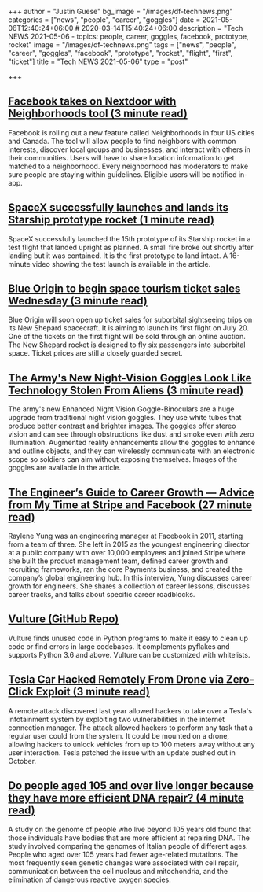 +++
author = "Justin Guese"
bg_image = "/images/df-technews.png"
categories = ["news", "people", "career", "goggles"]
date = 2021-05-06T12:40:24+06:00 # 2020-03-14T15:40:24+06:00
description = "Tech NEWS 2021-05-06 - topics: people, career, goggles, facebook, prototype, rocket"
image = "/images/df-technews.png"
tags = ["news", "people", "career", "goggles", "facebook", "prototype", "rocket", "flight", "first", "ticket"]
title = "Tech NEWS 2021-05-06"
type = "post"

+++

## [Facebook takes on Nextdoor with Neighborhoods tool (3 minute read)](https://www.cnet.com/news/facebook-takes-on-nextdoor-with-neighborhoods-tool/)

Facebook is rolling out a new feature called Neighborhoods in four US cities and Canada. The tool will allow people to find neighbors with common interests, discover local groups and businesses, and interact with others in their communities. Users will have to share location information to get matched to a neighborhood. Every neighborhood has moderators to make sure people are staying within guidelines. Eligible users will be notified in-app.

## [SpaceX successfully launches and lands its Starship prototype rocket (1 minute read)](https://techcrunch.com/2021/05/05/spacex-successfully-launches-and-lands-its-starship-prototype-rocket/)

SpaceX successfully launched the 15th prototype of its Starship rocket in a test flight that landed upright as planned. A small fire broke out shortly after landing but it was contained. It is the first prototype to land intact. A 16-minute video showing the test launch is available in the article.

## [Blue Origin to begin space tourism ticket sales Wednesday (3 minute read)](https://www.reuters.com/lifestyle/science/blue-origin-begin-space-tourism-ticket-sales-wednesday-2021-05-05/)

Blue Origin will soon open up ticket sales for suborbital sightseeing trips on its New Shepard spacecraft. It is aiming to launch its first flight on July 20. One of the tickets on the first flight will be sold through an online auction. The New Shepard rocket is designed to fly six passengers into suborbital space. Ticket prices are still a closely guarded secret.

## [The Army's New Night-Vision Goggles Look Like Technology Stolen From Aliens (3 minute read)](https://gizmodo.com/the-armys-new-night-vision-goggles-look-like-technology-1846799718)

The army's new Enhanced Night Vision Goggle-Binoculars are a huge upgrade from traditional night vision goggles. They use white tubes that produce better contrast and brighter images. The goggles offer stereo vision and can see through obstructions like dust and smoke even with zero illumination. Augmented reality enhancements allow the goggles to enhance and outline objects, and they can wirelessly communicate with an electronic scope so soldiers can aim without exposing themselves. Images of the goggles are available in the article.

## [The Engineer’s Guide to Career Growth — Advice from My Time at Stripe and Facebook (27 minute read)](https://review.firstround.com/the-engineers-guide-to-career-growth-advice-from-my-time-at-stripe-and-facebook)

Raylene Yung was an engineering manager at Facebook in 2011, starting from a team of three. She left in 2015 as the youngest engineering director at a public company with over 10,000 employees and joined Stripe where she built the product management team, defined career growth and recruiting frameworks, ran the core Payments business, and created the company’s global engineering hub. In this interview, Yung discusses career growth for engineers. She shares a collection of career lessons, discusses career tracks, and talks about specific career roadblocks.

## [Vulture (GitHub Repo)](https://github.com/jendrikseipp/vulture)

Vulture finds unused code in Python programs to make it easy to clean up code or find errors in large codebases. It complements pyflakes and supports Python 3.6 and above. Vulture can be customized with whitelists.

## [Tesla Car Hacked Remotely From Drone via Zero-Click Exploit (3 minute read)](https://www.securityweek.com/tesla-car-hacked-remotely-drone-zero-click-exploit)

A remote attack discovered last year allowed hackers to take over a Tesla's infotainment system by exploiting two vulnerabilities in the internet connection manager. The attack allowed hackers to perform any task that a regular user could from the system. It could be mounted on a drone, allowing hackers to unlock vehicles from up to 100 meters away without any user interaction. Tesla patched the issue with an update pushed out in October.

## [Do people aged 105 and over live longer because they have more efficient DNA repair? (4 minute read)](https://www.sciencedaily.com/releases/2021/05/210504112619.htm)

A study on the genome of people who live beyond 105 years old found that those individuals have bodies that are more efficient at repairing DNA. The study involved comparing the genomes of Italian people of different ages. People who aged over 105 years had fewer age-related mutations. The most frequently seen genetic changes were associated with cell repair, communication between the cell nucleus and mitochondria, and the elimination of dangerous reactive oxygen species.

